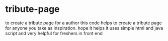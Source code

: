 # tribute-page
to create a tribute page for a author
this code helps to create a tribute page for anyone you take as inspiration.
hope it helps
it uses simple html and java script and very helpful for freshers in front end
